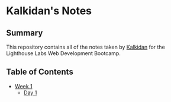 # Kalkidan's Notes

## Summary

This repository contains all of the notes taken by [Kalkidan](https://github.com/KalkidanTaye) for the Lighthouse Labs Web Development Bootcamp.

## Table of Contents

- [Week 1](/Week_1)
  - [Day 1](/Week_1/Day_1)
